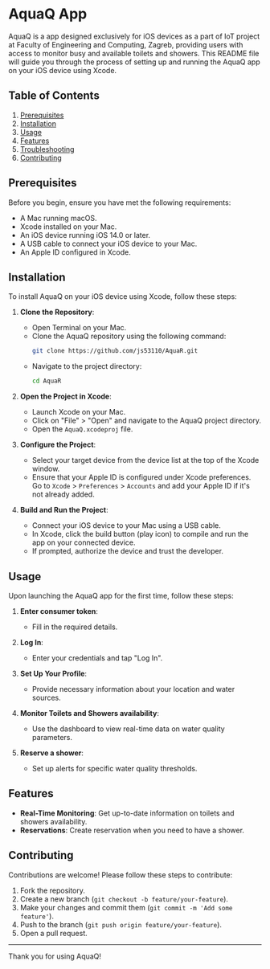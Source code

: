 # AquaQ App

AquaQ is a app designed exclusively for iOS devices as a part of IoT project at Faculty of Engineering and Computing, Zagreb, providing users with access to monitor busy and available toilets and showers. This README file will guide you through the process of setting up and running the AquaQ app on your iOS device using Xcode.

## Table of Contents

1. [Prerequisites](#prerequisites)
2. [Installation](#installation)
3. [Usage](#usage)
4. [Features](#features)
5. [Troubleshooting](#troubleshooting)
6. [Contributing](#contributing)

## Prerequisites

Before you begin, ensure you have met the following requirements:
- A Mac running macOS.
- Xcode installed on your Mac.
- An iOS device running iOS 14.0 or later.
- A USB cable to connect your iOS device to your Mac.
- An Apple ID configured in Xcode.

## Installation

To install AquaQ on your iOS device using Xcode, follow these steps:

1. **Clone the Repository**:
   - Open Terminal on your Mac.
   - Clone the AquaQ repository using the following command:
     ```sh
     git clone https://github.com/js53110/AquaR.git
     ```
   - Navigate to the project directory:
     ```sh
     cd AquaR
     ```

2. **Open the Project in Xcode**:
   - Launch Xcode on your Mac.
   - Click on "File" > "Open" and navigate to the AquaQ project directory.
   - Open the `AquaQ.xcodeproj` file.

3. **Configure the Project**:
   - Select your target device from the device list at the top of the Xcode window.
   - Ensure that your Apple ID is configured under Xcode preferences. Go to `Xcode` > `Preferences` > `Accounts` and add your Apple ID if it's not already added.

4. **Build and Run the Project**:
   - Connect your iOS device to your Mac using a USB cable.
   - In Xcode, click the build button (play icon) to compile and run the app on your connected device.
   - If prompted, authorize the device and trust the developer.

## Usage

Upon launching the AquaQ app for the first time, follow these steps:

1. **Enter consumer token**:
   - Fill in the required details.

2. **Log In**:
   - Enter your credentials and tap "Log In".

3. **Set Up Your Profile**:
   - Provide necessary information about your location and water sources.

4. **Monitor Toilets and Showers availability**:
   - Use the dashboard to view real-time data on water quality parameters.

5. **Reserve a shower**:
   - Set up alerts for specific water quality thresholds.

## Features

- **Real-Time Monitoring**: Get up-to-date information on toilets and showers availability.
- **Reservations**: Create reservation when you need to have a shower.

## Contributing

Contributions are welcome! Please follow these steps to contribute:

1. Fork the repository.
2. Create a new branch (`git checkout -b feature/your-feature`).
3. Make your changes and commit them (`git commit -m 'Add some feature'`).
4. Push to the branch (`git push origin feature/your-feature`).
5. Open a pull request.

---

Thank you for using AquaQ!
